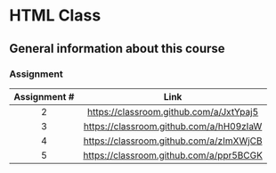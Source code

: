 # HTML Class
## General information about this course
### Assignment
| Assignment # | Link |
| :----------: | :--: |
|      2       |https://classroom.github.com/a/JxtYpaj5|
|      3       |https://classroom.github.com/a/hH09zIaW|
|      4       |https://classroom.github.com/a/zImXWjCB|
|      5       |https://classroom.github.com/a/ppr5BCGK|
